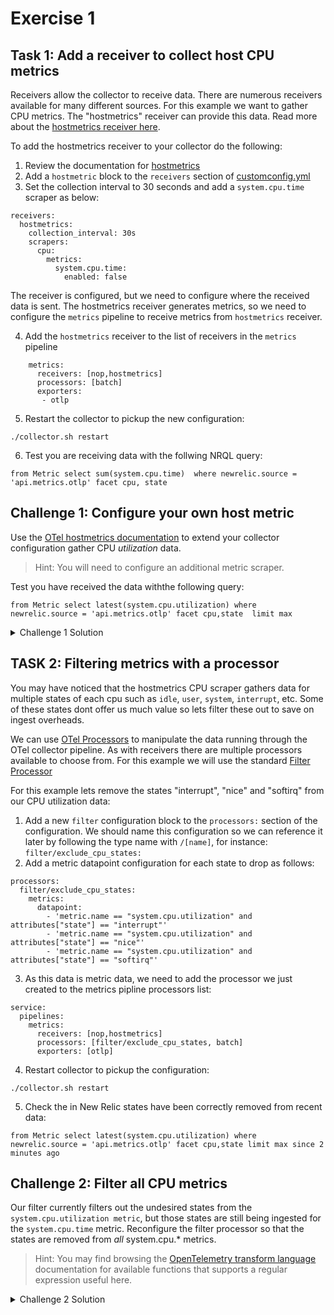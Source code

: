 # Exercise 1

## Task 1: Add a receiver to collect host CPU metrics 

Receivers allow the collector to receive data. There are numerous receivers available for many different sources. For this example we want to gather CPU metrics. The "hostmetrics" receiver can provide this data. Read more about the [hostmetrics receiver here](https://github.com/open-telemetry/opentelemetry-collector-contrib/blob/main/receiver/hostmetricsreceiver/README.md).

To add the hostmetrics receiver to your collector do the following:

1. Review the documentation for [hostmetrics](https://github.com/open-telemetry/opentelemetry-collector-contrib/blob/main/receiver/hostmetricsreceiver/README.md)
2. Add a `hostmetric` block to the `receivers` section of [customconfig.yml](customconfig.yml)
3. Set the collection interval to 30 seconds and add a `system.cpu.time` scraper as below:

```
receivers:
  hostmetrics:
    collection_interval: 30s
    scrapers:
      cpu:
        metrics:
          system.cpu.time:
            enabled: false
```

The receiver is configured, but we need to configure where the received data is sent. The hostmetrics receiver generates metrics, so we need to configure the `metrics` pipeline to receive metrics from `hostmetrics` receiver.

4. Add the `hostmetrics` receiver to the list of receivers in the `metrics` pipeline

```
    metrics:
      receivers: [nop,hostmetrics]
      processors: [batch]
      exporters: 
       - otlp
```

5. Restart the collector to pickup the new configuration:
```
./collector.sh restart
```

6. Test you are receiving data with the follwing NRQL query:
```
from Metric select sum(system.cpu.time)  where newrelic.source = 'api.metrics.otlp' facet cpu, state
```

## Challenge 1: Configure your own host metric

Use the [OTel hostmetrics documentation](https://github.com/open-telemetry/opentelemetry-collector-contrib/blob/main/receiver/hostmetricsreceiver/README.md) to extend your collector configuration gather CPU *utilization* data.

> Hint: You will need to configure an additional metric scraper.

Test you have received the data withthe following query:
```
from Metric select latest(system.cpu.utilization) where newrelic.source = 'api.metrics.otlp' facet cpu,state  limit max
```

<details>
  <summary>Challenge 1 Solution</summary>

You can follow the documentation to view the configuration for [`system.cpu.utilization`](https://github.com/open-telemetry/opentelemetry-collector-contrib/blob/main/receiver/hostmetricsreceiver/internal/scraper/cpuscraper/documentation.md#systemcpuutilization)

Adding this scraper simply involves adding it as an addintional configuration to the `metrics:` block in your hostmetrics configuration:

```
  ...
  hostmetrics:
    collection_interval: 30s
    scrapers:
      cpu:
        metrics:
          system.cpu.time:
            enabled: true  
          system.cpu.utilization:
            enabled: true
```
</details>



##  TASK 2: Filtering metrics with a processor
You may have noticed that the hostmetrics CPU scraper gathers data for multiple states of each cpu such as `idle`, `user`, `system`, `interrupt`, etc. Some of these states dont offer us much value so lets filter these out to save on ingest overheads.

We can use [OTel Processors](https://github.com/open-telemetry/opentelemetry-collector/blob/main/processor/README.md) to manipulate the data running through the OTel collector pipeline. As with receivers there are multiple processors available to choose from. For this example we will use the standard [Filter Processor](https://github.com/open-telemetry/opentelemetry-collector-contrib/blob/main/processor/filterprocessor/README.md)

For this example lets remove the states "interrupt", "nice" and "softirq" from our CPU utilization data:

1. Add a new `filter` configuration block to the `processors:` section of the configuration. We should name this configuration so we can reference it later by following the type name with `/[name]`, for instance: `filter/exclude_cpu_states:`
2. Add a metric datapoint configuration for each state to drop as follows:

```
processors:
  filter/exclude_cpu_states:
    metrics:
      datapoint:
        - 'metric.name == "system.cpu.utilization" and attributes["state"] == "interrupt"'
        - 'metric.name == "system.cpu.utilization" and attributes["state"] == "nice"'
        - 'metric.name == "system.cpu.utilization" and attributes["state"] == "softirq"'
```

3. As this data is metric data, we need to add the processor we just created to the metrics pipline processors list:

```
service:
  pipelines:
    metrics:
      receivers: [nop,hostmetrics]
      processors: [filter/exclude_cpu_states, batch]
      exporters: [otlp]
```

4. Restart collector to pickup the configuration:
```
./collector.sh restart
```

5. Check the in New Relic states have been correctly removed from recent data:
```
from Metric select latest(system.cpu.utilization) where newrelic.source = 'api.metrics.otlp' facet cpu,state limit max since 2 minutes ago
```

## Challenge 2: Filter all CPU metrics
Our filter currently filters out the undesired states from the `system.cpu.utilization metric`, but those states are still being ingested for the `system.cpu.time` metric. Reconfigure the filter processor so that the states are removed from *all* system.cpu.* metrics.

> Hint: You may find browsing the [OpenTelemetry transform language](https://github.com/open-telemetry/opentelemetry-collector-contrib/blob/main/pkg/ottl/ottlfuncs/README.md) documentation for available functions  that supports a regular expression useful here.

<details>
  <summary>Challenge 2 Solution</summary>

Here is one solution. We use the [IsMatch()](https://github.com/open-telemetry/opentelemetry-collector-contrib/blob/main/pkg/ottl/ottlfuncs/README.md#ismatch) function to wildcard both the metric name and also to refactor the list of states:

```
processors:
  filter/exclude_cpu_states:
    metrics:
      datapoint:
        - 'IsMatch(metric.name, "system.cpu.*") and IsMatch(attributes["state"], "^(interrupt|nice|softirq)$")'
```
</details>